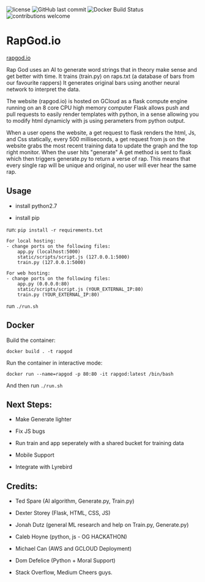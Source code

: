 
![license](https://img.shields.io/github/license/mashape/apistatus.svg)
![GitHub last commit](https://img.shields.io/github/last-commit/google/skia.svg)
![Docker Build Status](https://img.shields.io/docker/build/jrottenberg/ffmpeg.svg)
![contributions welcome](https://img.shields.io/badge/contributions-welcome-brightgreen.svg?style=flat)

# RapGod.io
[rapgod.io](rapgod.io)

Rap God uses an AI to generate word strings that in theory make sense and get better with time.
It trains (train.py) on raps.txt (a database of bars from our favourite rappers)
It generates original bars using another neural network to interpret the data.

The website (rapgod.io) is hosted on GCloud as a flask compute engine running on an 8 core CPU high memory computer
Flask allows push and pull requests to easily render templates with python, in a sense allowing you to modify html dynamicly with js using perameters from python output. 

When a user opens the website, a get request to flask renders the html, Js, and Css statically, every 500 milliseconds, a get request from js on the website grabs the most recent training data to update the graph and the top right monitor. 
When the user hits "generate" A get method is sent to flask which then triggers generate.py to return a verse of rap. 
This means that every single rap will be unique and original, no user will ever hear the same rap.

## Usage
- install python2.7

- install pip

run: `pip install -r requirements.txt`

	For local hosting:
	- change ports on the following files: 
		app.py (localhost:5000)
		static/scripts/script.js (127.0.0.1:5000)
		train.py (127.0.0.1:5000)

	For web hosting: 
	- change ports on the following files: 
		app.py (0.0.0.0:80)
		static/scripts/script.js (YOUR_EXTERNAL_IP:80)
		train.py (YOUR_EXTERNAL_IP:80)


run `./run.sh`

## Docker

Build the container:
```
docker build . -t rapgod 
```

Run the container in interactive mode:
```
docker run --name=rapgod -p 80:80 -it rapgod:latest /bin/bash
```
And then run `./run.sh`

## Next Steps:
- Make Generate lighter

- Fix JS bugs

- Run train and app seperately with a shared bucket for training data

- Mobile Support

- Integrate with Lyrebird

## Credits: 
- Ted Spare (AI algorithm, Generate.py, Train.py)
- Dexter Storey (Flask, HTML, CSS, JS)
- Jonah Dutz (general ML research and help on Train.py, Generate.py)
- Caleb Hoyne (python, js - OG HACKATHON)
- Michael Can (AWS and GCLOUD Deployment)
- Dom Defelice (Python + Moral Support)

- Stack Overflow, Medium Cheers guys.
